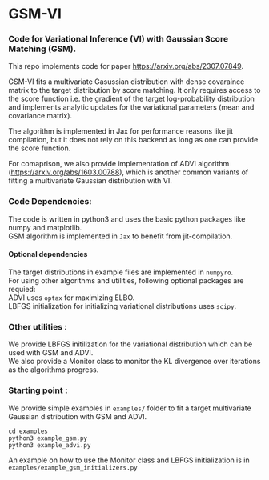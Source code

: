 # GSM-VI
### Code for Variational Inference (VI) with Gaussian Score Matching (GSM).

This repo implements code for paper https://arxiv.org/abs/2307.07849.

GSM-VI fits a multivariate Gasussian distribution with dense covaraince matrix to the target distribution
by score matching. It only requires access to the score function i.e. the gradient of the target log-probability
distribution and implements analytic updates for the variational parameters (mean and covariance matrix).

The algorithm is implemented in Jax for performance reasons like jit compilation,
but it does not rely on this backend as long as one can provide the score function.

For comaprison, we also provide implementation of ADVI algorithm (https://arxiv.org/abs/1603.00788),
which is another common variants of fitting a multivariate Gaussian distribution with VI.

### Code Dependencies: <br>
The code is written in python3 and uses the basic python packages like numpy and matplotlib.<br>
GSM algorithm is implemented in `Jax` to benefit from jit-compilation.<br>

#### Optional dependencies
The target distributions in example files are implemented in `numpyro`.<br>
For using other algorithms and utilities, following optional packages are requied: <br>
ADVI uses `optax` for maximizing ELBO.<br>
LBFGS initialization for initializing variational distributions uses `scipy`. 

### Other utilities :<br>
We provide LBFGS initilization for the variational distribution which can be used with GSM and ADVI. <br>
We also provide a Monitor class to monitor the KL divergence over iterations as the algorithms progress.



### Starting point :<br>
We provide simple examples in `examples/` folder to fit a target multivariate Gaussian distribution
with GSM and ADVI. <br>
```
cd examples
python3 example_gsm.py
python3 example_advi.py
```
An example on how to use the Monitor class and LBFGS initialization is in `examples/example_gsm_initializers.py`
